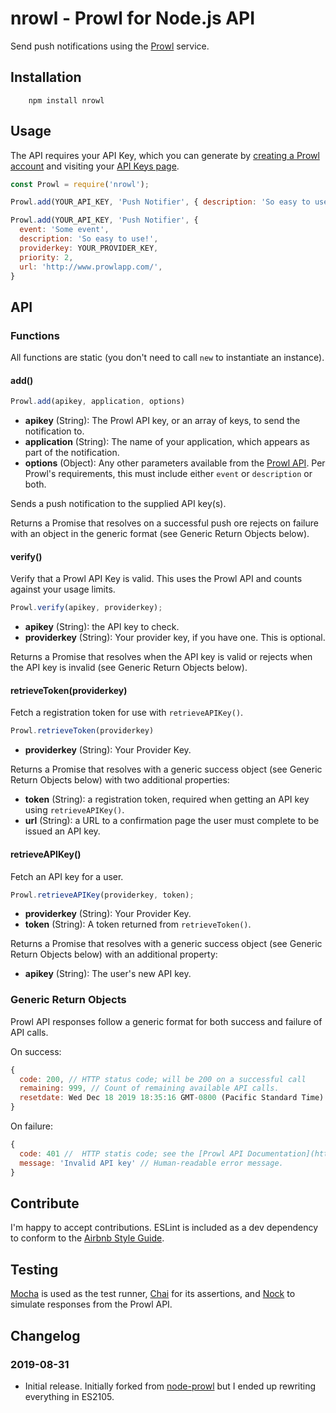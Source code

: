 # nrowl - Prowl for Node.js API
Send push notifications using the [Prowl](http://www.prowlapp.com/) service.

## Installation

```shell
	npm install nrowl
```

## Usage

The API requires your API Key, which you can generate by [creating a Prowl account](https://www.prowlapp.com/register.php) and visiting your [API Keys page](https://www.prowlapp.com/api_settings.php).

```javascript
const Prowl = require('nrowl');

Prowl.add(YOUR_API_KEY, 'Push Notifier', { description: 'So easy to use!' });

Prowl.add(YOUR_API_KEY, 'Push Notifier', { 
  event: 'Some event',
  description: 'So easy to use!',
  providerkey: YOUR_PROVIDER_KEY,
  priority: 2,
  url: 'http://www.prowlapp.com/',
}
```

## API

### Functions
All functions are static (you don't need to call `new` to instantiate an instance).

#### add()

```javascript
Prowl.add(apikey, application, options)
```
* **apikey** (String): The Prowl API key, or an array of keys, to send the notification to.
* **application** (String): The name of your application, which appears as part of the notification.
* **options** (Object): Any other parameters available from the [Prowl API](https://www.prowlapp.com/api.php#add). Per Prowl's requirements, this must include either `event` or `description` or both.

Sends a push notification to the supplied API key(s).

Returns a Promise that resolves on a successful push ore rejects on failure with an object in the generic format (see Generic Return Objects below).

#### verify()

Verify that a Prowl API Key is valid. This uses the Prowl API and counts against your usage limits.

```javascript
Prowl.verify(apikey, providerkey);
```

* **apikey** (String): the API key to check.
* **providerkey** (String): Your provider key, if you have one. This is optional.

Returns a Promise that resolves when the API key is valid or rejects when the API key is invalid (see Generic Return Objects below).

#### retrieveToken(providerkey)

Fetch a registration token for use with `retrieveAPIKey()`.

```javascript
Prowl.retrieveToken(providerkey)
```

* **providerkey** (String): Your Provider Key.

Returns a Promise that resolves with a generic success object (see Generic Return Objects below) with two additional properties:

* **token** (String): a registration token, required when getting an API key using `retrieveAPIKey()`.
* **url** (String): a URL to a confirmation page the user must complete to be issued an API key.

#### retrieveAPIKey()

Fetch an API key for a user.

```javascript
Prowl.retrieveAPIKey(providerkey, token);
```

* **providerkey** (String): Your Provider Key.
* **token** (String): A token returned from `retrieveToken()`.

Returns a Promise that resolves with a generic success object (see Generic Return Objects below) with an additional property:

* **apikey** (String): The user's new API key.

### Generic Return Objects

Prowl API responses follow a generic format for both success and failure of API calls.

On success:
```javascript
{
  code: 200, // HTTP status code; will be 200 on a successful call
  remaining: 999, // Count of remaining available API calls.
  resetdate: Wed Dec 18 2019 18:35:16 GMT-0800 (Pacific Standard Time) // (Date object) Time when your available API calls reset.
}
```

On failure:
```javascript
{
  code: 401 //  HTTP statis code; see the [Prowl API Documentation](https://www.prowlapp.com/api.php#return) for a list of codes.
  message: 'Invalid API key' // Human-readable error message.
}
```

## Contribute

I'm happy to accept contributions. ESLint is included as a dev dependency to conform to the [Airbnb Style Guide](https://github.com/airbnb/javascript).

## Testing

[Mocha](https://mochajs.org/) is used as the test runner, [Chai](https://www.chaijs.com/) for its assertions, and [Nock](https://github.com/nock/nock) to simulate responses from the Prowl API.

## Changelog

### 2019-08-31

* Initial release. Initially forked from [node-prowl](https://github.com/arnklint/node-prowl) but I ended up rewriting everything in ES2105.